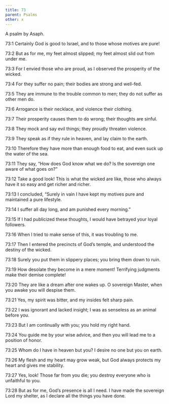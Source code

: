 ```yaml
---
title: 73
parent: Psalms
other: x
---
```



A psalm by Asaph.

<a name="73:1">73:1</a> Certainly God is good to Israel,
and to those whose motives are pure!

<a name="73:2">73:2</a> But as for me, my feet almost slipped;
my feet almost slid out from under me.

<a name="73:3">73:3</a> For I envied those who are proud,
as I observed the prosperity of the wicked.

<a name="73:4">73:4</a> For they suffer no pain;
their bodies are strong and well-fed.

<a name="73:5">73:5</a> They are immune to the trouble common to men;
they do not suffer as other men do.

<a name="73:6">73:6</a> Arrogance is their necklace,
and violence their clothing.

<a name="73:7">73:7</a> Their prosperity causes them to do wrong;
their thoughts are sinful.

<a name="73:8">73:8</a> They mock and say evil things;
they proudly threaten violence.

<a name="73:9">73:9</a> They speak as if they rule in heaven,
and lay claim to the earth.

<a name="73:10">73:10</a> Therefore they have more than enough food to eat,
and even suck up the water of the sea.

<a name="73:11">73:11</a> They say, “How does God know what we do?
Is the sovereign one aware of what goes on?”

<a name="73:12">73:12</a> Take a good look! This is what the wicked are like,
those who always have it so easy and get richer and richer.

<a name="73:13">73:13</a> I concluded, “Surely in vain I have kept my motives pure
and maintained a pure lifestyle.

<a name="73:14">73:14</a> I suffer all day long,
and am punished every morning.”

<a name="73:15">73:15</a> If I had publicized these thoughts,
I would have betrayed your loyal followers.

<a name="73:16">73:16</a> When I tried to make sense of this,
it was troubling to me.

<a name="73:17">73:17</a> Then I entered the precincts of God’s temple,
and understood the destiny of the wicked.

<a name="73:18">73:18</a> Surely you put them in slippery places;
you bring them down to ruin.

<a name="73:19">73:19</a> How desolate they become in a mere moment!
Terrifying judgments make their demise complete!

<a name="73:20">73:20</a> They are like a dream after one wakes up.
O sovereign Master, when you awake you will despise them.

<a name="73:21">73:21</a> Yes, my spirit was bitter,
and my insides felt sharp pain.

<a name="73:22">73:22</a> I was ignorant and lacked insight;
I was as senseless as an animal before you.

<a name="73:23">73:23</a> But I am continually with you;
you hold my right hand.

<a name="73:24">73:24</a> You guide me by your wise advice,
and then you will lead me to a position of honor.

<a name="73:25">73:25</a> Whom do I have in heaven but you?
I desire no one but you on earth.

<a name="73:26">73:26</a> My flesh and my heart may grow weak,
but God always protects my heart and gives me stability.

<a name="73:27">73:27</a> Yes, look! Those far from you die;
you destroy everyone who is unfaithful to you.

<a name="73:28">73:28</a> But as for me, God’s presence is all I need.
I have made the sovereign Lord my shelter,
as I declare all the things you have done.